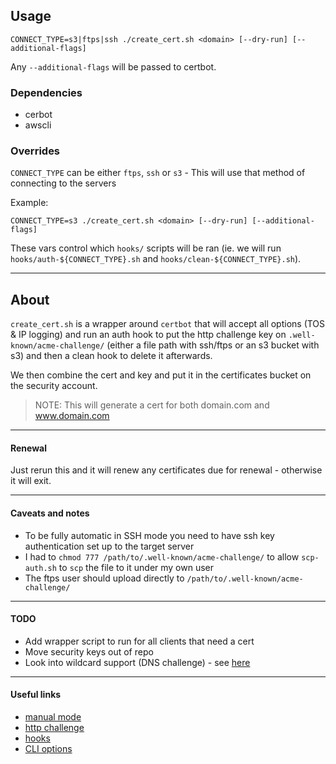 ## Usage
```
CONNECT_TYPE=s3|ftps|ssh ./create_cert.sh <domain> [--dry-run] [--additional-flags]
```
Any `--additional-flags` will be passed to certbot.  

### Dependencies
- cerbot
- awscli

### Overrides
`CONNECT_TYPE` can be either `ftps`, `ssh` or `s3` - This will use that method of connecting to the servers

Example:
```
CONNECT_TYPE=s3 ./create_cert.sh <domain> [--dry-run] [--additional-flags]
```

These vars control which `hooks/` scripts will be ran (ie. we will run `hooks/auth-${CONNECT_TYPE}.sh` and `hooks/clean-${CONNECT_TYPE}.sh`).  

---

## About
`create_cert.sh` is a wrapper around `certbot` that will accept all options (TOS & IP logging) and run an auth hook to put the http challenge key on `.well-known/acme-challenge/` (either a file path with ssh/ftps or an s3 bucket with s3) and then a clean hook to delete it afterwards.

We then combine the cert and key and put it in the certificates bucket on the security account.  

> NOTE: This will generate a cert for both domain.com and www.domain.com

---

#### Renewal

Just rerun this and it will renew any certificates due for renewal - otherwise it will exit.

---

#### Caveats and notes
- To be fully automatic in SSH mode you need to have ssh key authentication set up to the target server
- I had to `chmod 777 /path/to/.well-known/acme-challenge/` to allow `scp-auth.sh` to `scp` the file to it under my own user
- The ftps user should upload directly to `/path/to/.well-known/acme-challenge/`

---

#### TODO
- Add wrapper script to run for all clients that need a cert
- Move security keys out of repo
- Look into wildcard support (DNS challenge) - see [here](https://medium.com/@saurabh6790/generate-wildcard-ssl-certificate-using-lets-encrypt-certbot-273e432794d7)

---

#### Useful links
- [manual mode](https://certbot.eff.org/docs/using.html#manual)
- [http challenge](https://certbot.eff.org/docs/challenges.html?highlight=http)
- [hooks](https://certbot.eff.org/docs/using.html#hooks)
- [CLI options](https://certbot.eff.org/docs/using.html#certbot-command-line-options)
